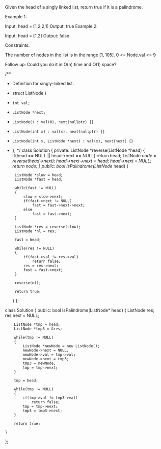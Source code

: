 Given the head of a singly linked list, return true if it is a palindrome.

 

Example 1:


Input: head = [1,2,2,1]
Output: true
Example 2:


Input: head = [1,2]
Output: false
 

Constraints:

The number of nodes in the list is in the range [1, 105].
0 <= Node.val <= 9
 

Follow up: Could you do it in O(n) time and O(1) space?


/**
 * Definition for singly-linked list.
 * struct ListNode {
 *     int val;
 *     ListNode *next;
 *     ListNode() : val(0), next(nullptr) {}
 *     ListNode(int x) : val(x), next(nullptr) {}
 *     ListNode(int x, ListNode *next) : val(x), next(next) {}
 * };
 */
class Solution {
private:
    ListNode *reverse(ListNode *head)
    {
        if(head == NULL || head->next == NULL)
            return head;
        ListNode *node = reverse(head->next);
        head->next->next = head;
        head->next = NULL;
        return node;
    }
public:
    bool isPalindrome(ListNode* head) {
        
        ListNode *slow = head;
        ListNode *fast = head;
        
        while(fast != NULL)
        {
            slow = slow->next;
            if(fast->next != NULL)
                fast = fast->next->next;
            else
                fast = fast->next;
        }
        
        ListNode *res = reverse(slow);
        ListNode *nl = res;
        
        fast = head;
        
        while(res != NULL)
        {
            if(fast->val != res->val)
                return false;
            res = res->next;
            fast = fast->next;
        }
        
        reverse(nl);
         
        return true;
    }
};

class Solution {
public:
    bool isPalindrome(ListNode* head) {
        ListNode res;
        res.next = NULL;
        
        ListNode *tmp = head;
        ListNode *tmp3 = &res;
        
        while(tmp != NULL)
        {
            ListNode *newNode = new ListNode();
            newNode->next = NULL;
            newNode->val = tmp->val;
            newNode->next = tmp3;
            tmp3 = newNode;
            tmp = tmp->next;
        }
        
        tmp = head;
        
        while(tmp != NULL)
        {
            if(tmp->val != tmp3->val)
                return false;
            tmp = tmp->next;
            tmp3 = tmp3->next;
        }
        
        return true;
        
    }
};